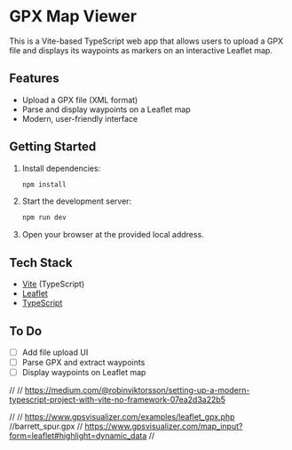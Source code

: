# GPX Map Viewer

This is a Vite-based TypeScript web app that allows users to upload a GPX file and displays its waypoints as markers on an interactive Leaflet map.

## Features

- Upload a GPX file (XML format)
- Parse and display waypoints on a Leaflet map
- Modern, user-friendly interface

## Getting Started

1. Install dependencies:

   ```sh
   npm install
   ```

2. Start the development server:

   ```sh
   npm run dev
   ```

3. Open your browser at the provided local address.

## Tech Stack

- [Vite](https://vitejs.dev/) (TypeScript)
- [Leaflet](https://leafletjs.com/)
- [TypeScript](https://www.typescriptlang.org/)

## To Do

- [ ] Add file upload UI
- [ ] Parse GPX and extract waypoints
- [ ] Display waypoints on Leaflet map

//
// https://medium.com/@robinviktorsson/setting-up-a-modern-typescript-project-with-vite-no-framework-07ea2d3a22b5

//
// https://www.gpsvisualizer.com/examples/leaflet_gpx.php
//barrett_spur.gpx
// https://www.gpsvisualizer.com/map_input?form=leaflet#highlight=dynamic_data
//
